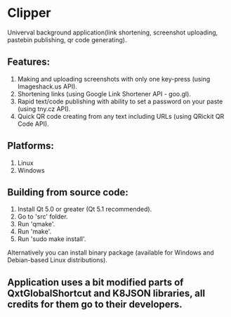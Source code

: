 Clipper
========

Univerval background application(link shortening, screenshot uploading, pastebin publishing, qr code generating).

Features:
---------
1. Making and uploading screenshots with only one key-press (using Imageshack.us API).
2. Shortening links (using Google Link Shortener API - goo.gl).
3. Rapid text/code publishing with ability to set a password on your paste (using tny.cz API).
4. Quick QR code creating from any text including URLs (using QRickit QR Code API).

Platforms:
----------
1. Linux
2. Windows

Building from source code:
--------------------------
1. Install Qt 5.0 or greater (Qt 5.1 recommended).
2. Go to 'src' folder.
3. Run 'qmake'.
4. Run 'make'.
5. Run 'sudo make install'.

Alternatively you can install binary package (available for Windows and Debian-based Linux distributions).

Application uses a bit modified parts of QxtGlobalShortcut and K8JSON libraries, all credits for them go to their developers.
-----------------------------------------------------------------------------------------------------------------------------